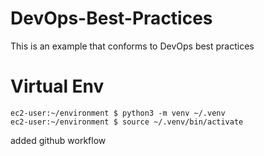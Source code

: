 # DevOps-Best-Practices
This is an example that conforms to DevOps best practices

# Virtual Env
```
ec2-user:~/environment $ python3 -m venv ~/.venv
ec2-user:~/environment $ source ~/.venv/bin/activate
```

added github workflow